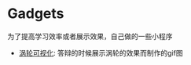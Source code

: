 # Gadgets
为了提高学习效率或者展示效果，自己做的一些小程序
- [涡轮可视化](https://github.com/Lynn-Luyp/Gadgets/tree/main/%E6%B6%A1%E8%BD%AE%E5%8F%AF%E8%A7%86%E5%8C%96): 答辩的时候展示涡轮的效果而制作的gif图
